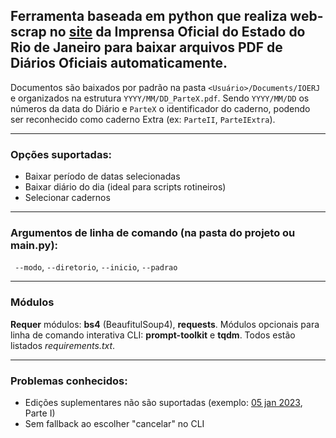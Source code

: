 ## Ferramenta baseada em python que realiza web-scrap no [site](http://www.ioerj.rj.gov.br) da Imprensa Oficial do Estado do Rio de Janeiro para baixar arquivos PDF de Diários Oficiais automaticamente.

Documentos são baixados por padrão na pasta `<Usuário>/Documents/IOERJ` e organizados na estrutura `YYYY/MM/DD_ParteX.pdf`. Sendo `YYYY/MM/DD` os números da data do Diário e `ParteX` o identificador do caderno, podendo ser reconhecido como caderno Extra (ex: `ParteII`, `ParteIExtra`).

---
### Opções suportadas:
- Baixar período de datas selecionadas
- Baixar diário do dia (ideal para scripts rotineiros)
- Selecionar cadernos

---
### Argumentos de linha de comando (na pasta do projeto ou __main__.py):
`` --modo``, ``--diretorio``, ``--inicio``, ``--padrao``


---
### Módulos

**Requer** módulos: **bs4** (BeaufitulSoup4), **requests**. Módulos opcionais para linha de comando interativa CLI: **prompt-toolkit** e **tqdm**. Todos estão listados *requirements.txt*.

---
### Problemas conhecidos:
- Edições suplementares não são suportadas (exemplo: [05 jan 2023](http://www.ioerj.com.br/portal/modules/conteudoonline/do_seleciona_edicao.php?data=MjAyMzAxMDU=), Parte I)
- Sem fallback ao escolher "cancelar" no CLI